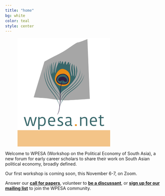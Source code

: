 ```yaml
---
title: "home"
bg: white
color: teal
style: center
---
```



<figure>
  <a>
  <span class="fa-stack subtlecircle" style="font-size:220px; background:rgba(233, 140, 20,.5)">
   <img src="img/wpesa_logo.png" style="max-width: 300px;"
      alt="WPESA logo" />
      </span>
   </a>
</figure>



Welcome to WPESA (Workshop on the Political Economy of South Asia), a new forum for early career scholars to share their work on South Asian political economy, broadly defined.

Our first workshop is coming soon, this November 6-7, on Zoom.

Answer our [**call for papers**](#details), volunteer to [**be a discussant**](#details), or [**sign up for our mailing list**](#details) to join the WPESA community. 

